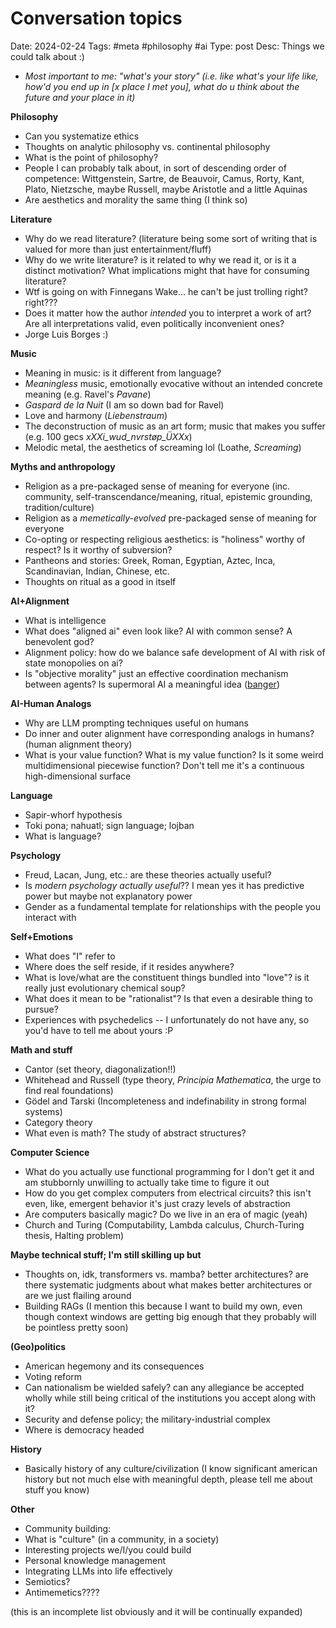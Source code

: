 # Conversation topics
Date: 2024-02-24
Tags: #meta #philosophy #ai
Type: post
Desc: Things we could talk about :)


- *Most important to me: "what's your story" (i.e. like what's your life like, how'd you end up in [x place I met you], what do u think about the future and your place in it)* 

**Philosophy**

- Can you systematize ethics
- Thoughts on analytic philosophy vs. continental philosophy 
- What is the point of philosophy?
- People I can probably talk about, in sort of descending order of competence: Wittgenstein, Sartre, de Beauvoir, Camus, Rorty, Kant, Plato, Nietzsche, maybe Russell, maybe Aristotle and a little Aquinas
- Are aesthetics and morality the same thing (I think so) 

**Literature**

- Why do we read literature? (literature being some sort of writing that is valued for more than just entertainment/fluff)
- Why do we write literature? is it related to why we read it, or is it a distinct motivation? What implications might that have for consuming literature? 
- Wtf is going on with Finnegans Wake... he can't be just trolling right? right???
- Does it matter how the author *intended* you to interpret a work of art? Are all interpretations valid, even politically inconvenient ones?
- Jorge Luis Borges  :) 

**Music**
- Meaning in music: is it different from language? 
- *Meaningless* music, emotionally evocative without an intended concrete meaning (e.g. Ravel's *Pavane*)
- *Gaspard de la Nuit* (I am so down bad for Ravel) 
- Love and harmony (*Liebenstraum*)
- The deconstruction of music as an art form; music that makes you suffer (e.g. 100 gecs *xXXi_wud_nvrstøp_ÜXXx*)
- Melodic metal, the aesthetics of screaming lol (Loathe, *Screaming*)

**Myths and anthropology**

- Religion as a pre-packaged sense of meaning for everyone (inc. community, self-transcendance/meaning, ritual, epistemic grounding, tradition/culture)
- Religion as a *memetically-evolved* pre-packaged sense of meaning for everyone
- Co-opting or respecting religious aesthetics: is "holiness" worthy of respect? Is it worthy of subversion? 
- Pantheons and stories: Greek, Roman, Egyptian, Aztec, Inca, Scandinavian, Indian, Chinese, etc.
- Thoughts on ritual as a good in itself

**AI+Alignment**

- What is intelligence
- What does "aligned ai" even look like? AI with common sense? A benevolent god? 
- Alignment policy: how do we balance safe development of AI with risk of state monopolies on ai? 
- Is "objective morality" just an effective coordination mechanism between agents? Is supermoral AI a meaningful idea ([banger](https://www.lesswrong.com/posts/umJMCaxosXWEDfS66/moral-reality-check-a-short-story))

**AI-Human Analogs**

- Why are LLM prompting techniques useful on humans
- Do inner and outer alignment have corresponding analogs in humans? (human alignment theory) 
- What is your value function? What is my value function? Is it some weird multidimensional piecewise function? Don't tell me it's a continuous high-dimensional surface

**Language**

- Sapir-whorf hypothesis
- Toki pona; nahuatl; sign language; lojban
- What is language?

**Psychology**

- Freud, Lacan, Jung, etc.: are these theories actually useful?
- Is *modern psychology actually useful*?? I mean yes it has predictive power but maybe not explanatory power 
- Gender as a fundamental template for relationships with the people you interact with

**Self+Emotions**

- What does "I" refer to
- Where does the self reside, if it resides anywhere?
- What is love/what are the constituent things bundled into "love"? is it really just evolutionary chemical soup? 
- What does it mean to be "rationalist"? Is that even a desirable thing to pursue?
- Experiences with psychedelics -- I unfortunately do not have any, so you'd have to tell me about yours :P

**Math and stuff**
- Cantor (set theory, diagonalization!!)
- Whitehead and Russell (type theory, *Principia Mathematica*, the urge to find real foundations)
- Gödel and Tarski (Incompleteness and indefinability in strong formal systems)
- Category theory
- What even is math? The study of abstract structures?

**Computer Science**

- What do you actually use functional programming for I don't get it and am stubbornly unwilling to actually take time to figure it out
- How do you get complex computers from electrical circuits? this isn't even, like, emergent behavior it's just crazy levels of abstraction
- Are computers basically magic? Do we live in an era of magic (yeah)
- Church and Turing (Computability, Lambda calculus, Church-Turing thesis, Halting problem)

**Maybe technical stuff; I'm still skilling up but**

- Thoughts on, idk, transformers vs. mamba? better architectures? are there systematic judgments about what makes better architectures or are we just flailing around
- Building RAGs (I mention this because I want to build my own, even though context windows are getting big enough that they probably will be pointless pretty soon)

**(Geo)politics**

- American hegemony and its consequences
- Voting reform 
- Can nationalism be wielded safely? can any allegiance be accepted wholly while still being critical of the institutions you accept along with it?
- Security and defense policy; the military-industrial complex 
- Where is democracy headed

**History**

- Basically history of any culture/civilization (I know significant american history but not much else with meaningful depth, please tell me about stuff you know) 

**Other** 

- Community building: 
- What is "culture" (in a community, in a society)
- Interesting projects we/I/you could build
- Personal knowledge management
- Integrating LLMs into life effectively
- Semiotics?
- Antimemetics????

(this is an incomplete list obviously and it will be continually expanded) 